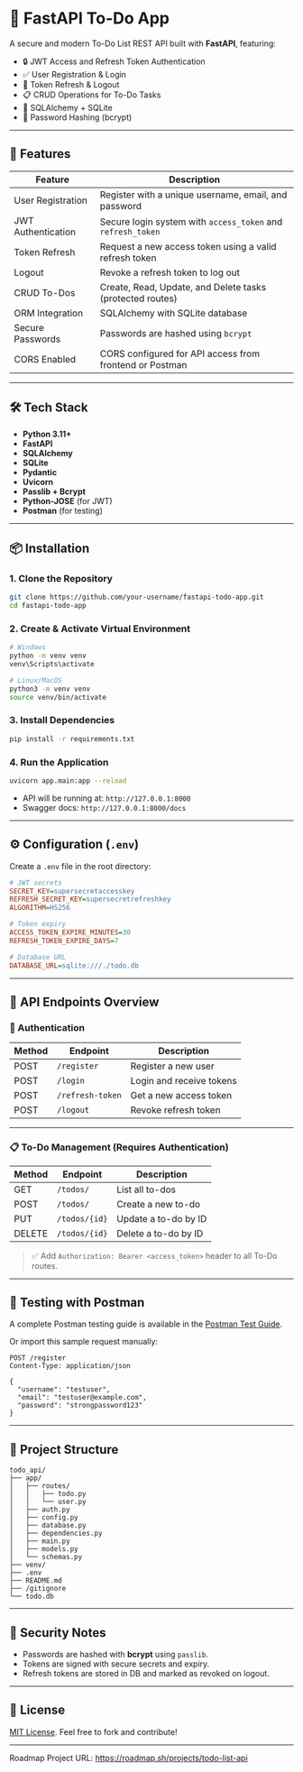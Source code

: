# 📝 FastAPI To-Do App

A secure and modern To-Do List REST API built with **FastAPI**, featuring:

- 🔒 JWT Access and Refresh Token Authentication
- ✅ User Registration & Login
- 🔁 Token Refresh & Logout
- 📋 CRUD Operations for To-Do Tasks
- 🧠 SQLAlchemy + SQLite
- 🔐 Password Hashing (bcrypt)

---

## 🚀 Features

| Feature                | Description                                                                 |
|------------------------|-----------------------------------------------------------------------------|
| User Registration      | Register with a unique username, email, and password                       |
| JWT Authentication     | Secure login system with `access_token` and `refresh_token`                |
| Token Refresh          | Request a new access token using a valid refresh token                     |
| Logout                 | Revoke a refresh token to log out                                           |
| CRUD To-Dos            | Create, Read, Update, and Delete tasks (protected routes)                  |
| ORM Integration        | SQLAlchemy with SQLite database                                             |
| Secure Passwords       | Passwords are hashed using `bcrypt`                                         |
| CORS Enabled           | CORS configured for API access from frontend or Postman                    |

---

## 🛠️ Tech Stack

- **Python 3.11+**
- **FastAPI**
- **SQLAlchemy**
- **SQLite**
- **Pydantic**
- **Uvicorn**
- **Passlib + Bcrypt**
- **Python-JOSE** (for JWT)
- **Postman** (for testing)

---

## 📦 Installation

### 1. Clone the Repository
```bash
git clone https://github.com/your-username/fastapi-todo-app.git
cd fastapi-todo-app
````

### 2. Create & Activate Virtual Environment

```bash
# Windows
python -m venv venv
venv\Scripts\activate

# Linux/MacOS
python3 -m venv venv
source venv/bin/activate
```

### 3. Install Dependencies

```bash
pip install -r requirements.txt
```

### 4. Run the Application

```bash
uvicorn app.main:app --reload
```

* API will be running at: `http://127.0.0.1:8000`
* Swagger docs: `http://127.0.0.1:8000/docs`

---

## ⚙️ Configuration (`.env`)

Create a `.env` file in the root directory:

```ini
# JWT secrets
SECRET_KEY=supersecretaccesskey
REFRESH_SECRET_KEY=supersecretrefreshkey
ALGORITHM=HS256

# Token expiry
ACCESS_TOKEN_EXPIRE_MINUTES=30
REFRESH_TOKEN_EXPIRE_DAYS=7

# Database URL
DATABASE_URL=sqlite:///./todo.db
```

---

## 📮 API Endpoints Overview

### 🔐 Authentication

| Method | Endpoint         | Description              |
| ------ | ---------------- | ------------------------ |
| POST   | `/register`      | Register a new user      |
| POST   | `/login`         | Login and receive tokens |
| POST   | `/refresh-token` | Get a new access token   |
| POST   | `/logout`        | Revoke refresh token     |

---

### 📋 To-Do Management (Requires Authentication)

| Method | Endpoint      | Description          |
| ------ | ------------- | -------------------- |
| GET    | `/todos/`     | List all to-dos      |
| POST   | `/todos/`     | Create a new to-do   |
| PUT    | `/todos/{id}` | Update a to-do by ID |
| DELETE | `/todos/{id}` | Delete a to-do by ID |

> ✅ Add `Authorization: Bearer <access_token>` header to all To-Do routes.

---

## 🧪 Testing with Postman

A complete Postman testing guide is available in the [Postman Test Guide](postman_test_guide.md).

Or import this sample request manually:

```http
POST /register
Content-Type: application/json

{
  "username": "testuser",
  "email": "testuser@example.com",
  "password": "strongpassword123"
}
```

---

## 📁 Project Structure

```
todo_api/
├── app/
│   ├── routes/
│   │   ├── todo.py
│   │   └── user.py
│   ├── auth.py
│   ├── config.py
│   ├── database.py
│   ├── dependencies.py
│   ├── main.py
│   ├── models.py
│   └── schemas.py
├── venv/
├── .env
├── README.md
├── /gitignore
└── todo.db
```

---

## 🔐 Security Notes

* Passwords are hashed with **bcrypt** using `passlib`.
* Tokens are signed with secure secrets and expiry.
* Refresh tokens are stored in DB and marked as revoked on logout.

---

## 📄 License

[MIT License](LICENSE). Feel free to fork and contribute!

---

Roadmap Project URL: https://roadmap.sh/projects/todo-list-api
